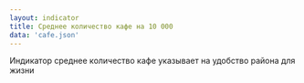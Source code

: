 ```yaml
---
layout: indicator
title: Cреднее количество кафе на 10 000
data: 'cafe.json'
---
```

Индикатор среднее количество кафе указывает на удобство района для жизни
